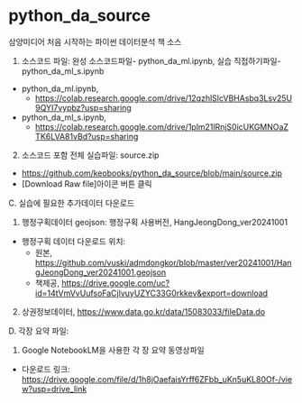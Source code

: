# python_da_source

삼양미디어 처음 시작하는 파이썬 데이터분석 책 소스

1. 소스코드 파일: 완성 소스코드파일- python_da_ml.ipynb, 실습 직접하기파일- python_da_ml_s.ipynb
- python_da_ml.ipynb,
  - https://colab.research.google.com/drive/12qzhlSlcVBHAsbq3Lsv25U9QYI7vypbz?usp=sharing
- python_da_ml_s.ipynb,
  - https://colab.research.google.com/drive/1plm21lRnjS0icUKGMNOaZTK6LVA81vBd?usp=sharing

2. 소스코드 포함 전체 실습파일: source.zip
- https://github.com/keobooks/python_da_source/blob/main/source.zip
- [Download Raw file]아이콘 버튼 클릭

C. 실습에 필요한 추가데이터 다운로드
1. 행정구획데이터 geojson:  행정구획 사용버전, HangJeongDong_ver20241001
- 행정구획 데이터 다운로드 위치: 
  - 원본, https://github.com/vuski/admdongkor/blob/master/ver20241001/HangJeongDong_ver20241001.geojson
  - 책제공, https://drive.google.com/uc?id=14tVmVvUufsoFaCjlvuyUZYC33G0rkkev&export=download

2. 상권정보데이터, https://www.data.go.kr/data/15083033/fileData.do

D. 각장 요약 파일: 
1. Google NotebookLM을 사용한 각 장 요약 동영상파일
- 다운로드 링크: https://drive.google.com/file/d/1h8jOaefaisYrff6ZFbb_uKn5uKL80Of-/view?usp=drive_link

